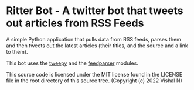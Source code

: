 # Ritter Bot - A twitter bot that tweets out articles from RSS Feeds 

A simple Python application that pulls data from RSS feeds, parses them and then tweets out the latest articles (their titles, and the source and a link to them).

This bot uses the [tweepy](https://www.tweepy.org) and the [feedparser](https://github.com/kurtmckee/feedparser) modules.

This source code is licensed under the MIT license found in the LICENSE file in the root directory of this source tree. (Copyright (c) 2022 Vishal N)
